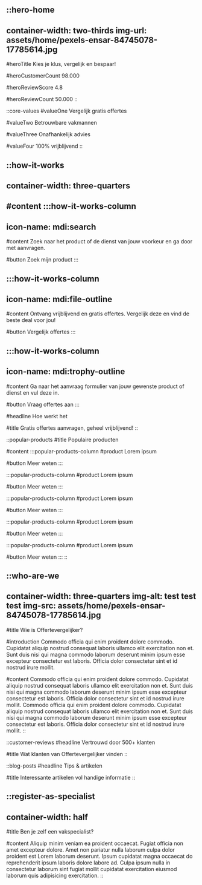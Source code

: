 ::hero-home
---
container-width: two-thirds
img-url: assets/home/pexels-ensar-84745078-17785614.jpg
---
#heroTitle
Kies je klus, vergelijk en bespaar!

#heroCustomerCount
98.000

#heroReviewScore
4.8

#heroReviewCount
50.000
::

::core-values
#valueOne
Vergelijk gratis offertes

#valueTwo
Betrouwbare vakmannen

#valueThree
Onafhankelijk advies

#valueFour
100% vrijblijvend
::

::how-it-works
---
container-width: three-quarters
---
#content
  :::how-it-works-column
  ---
  icon-name: mdi:search
  ---
  #content
  Zoek naar het product of de dienst van jouw voorkeur en ga door met aanvragen.
  
  #button
  Zoek mijn product
  :::

  :::how-it-works-column
  ---
  icon-name: mdi:file-outline
  ---
  #content
  Ontvang vrijblijvend en gratis offertes. Vergelijk deze en vind de beste deal voor jou!
  
  #button
  Vergelijk offertes
  :::

  :::how-it-works-column
  ---
  icon-name: mdi:trophy-outline
  ---
  #content
  Ga naar het aanvraag formulier van jouw gewenste product of dienst en vul deze in.
  
  #button
  Vraag offertes aan
  :::

#headline
Hoe werkt het

#title
Gratis offertes aanvragen, geheel vrijblijvend!
::

::popular-products
#title
Populaire producten

#content
  :::popular-products-column
  #product
  Lorem ipsum
  
  #button
  Meer weten
  :::

  :::popular-products-column
  #product
  Lorem ipsum
  
  #button
  Meer weten
  :::

  :::popular-products-column
  #product
  Lorem ipsum
  
  #button
  Meer weten
  :::

  :::popular-products-column
  #product
  Lorem ipsum
  
  #button
  Meer weten
  :::

  :::popular-products-column
  #product
  Lorem ipsum
  
  #button
  Meer weten
  :::
::

::who-are-we
---
container-width: three-quarters
img-alt: test test test
img-src: assets/home/pexels-ensar-84745078-17785614.jpg
---
#title
Wie is Offertevergelijker?

#introduction
Commodo officia qui enim proident dolore commodo. Cupidatat aliquip nostrud consequat laboris ullamco elit exercitation non et. Sunt duis nisi qui magna commodo laborum deserunt minim ipsum esse excepteur consectetur est laboris. Officia dolor consectetur sint et id nostrud irure mollit.

#content
Commodo officia qui enim proident dolore commodo. Cupidatat aliquip nostrud consequat laboris ullamco elit exercitation non et. Sunt duis nisi qui magna commodo laborum deserunt minim ipsum esse excepteur consectetur est laboris. Officia dolor consectetur sint et id nostrud irure mollit. Commodo officia qui enim proident dolore commodo. Cupidatat aliquip nostrud consequat laboris ullamco elit exercitation non et. Sunt duis nisi qui magna commodo laborum deserunt minim ipsum esse excepteur consectetur est laboris. Officia dolor consectetur sint et id nostrud irure mollit.
::

::customer-reviews
#headline
Vertrouwd door 500+ klanten

#title
Wat klanten van Offertevergelijker vinden
::

::blog-posts
#headline
Tips & artikelen

#title
Interessante artikelen vol handige informatie
::

::register-as-specialist
---
container-width: half
---
#title
Ben je zelf een vakspecialist?

#content
Aliquip minim veniam ea proident occaecat. Fugiat officia non amet excepteur dolore. Amet non pariatur nulla laborum culpa dolor proident est Lorem laborum deserunt. Ipsum cupidatat magna occaecat do reprehenderit ipsum laboris dolore labore ad. Culpa ipsum nulla in consectetur laborum sint fugiat mollit cupidatat exercitation eiusmod laborum quis adipisicing exercitation.
::
